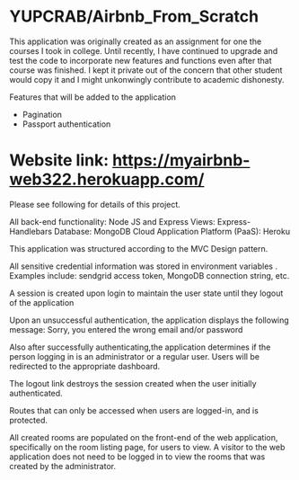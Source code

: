 # YUPCRAB/Airbnb_From_Scratch

This application was originally created as an assignment for one the courses I took in college. 
Until recently, I have continued to upgrade and test the code to incorporate new features 
and functions even after that course was finished. 
I kept it private out of the concern that other student would copy it and I might unkonwingly 
contribute to academic dishonesty. 

Features that will be added to the application
- Pagination
- Passport authentication



# Website link: https://myairbnb-web322.herokuapp.com/



Please see following for details of this project.

All back-end functionality: Node JS and Express
Views: Express-Handlebars
Database: MongoDB
Cloud Application Platform (PaaS): Heroku


This application was structured according to the MVC Design pattern.

All sensitive credential information was stored in environment variables .
Examples include: sendgrid access token, MongoDB connection string, etc.

A session is created upon login to maintain the user state until they
logout of the application

Upon an unsuccessful authentication, the application displays the following
message: Sorry, you entered the wrong email and/or password

Also after successfully authenticating,the application determines if the person
logging in is an administrator or a regular user. Users will be redirected to the
appropriate dashboard.

The logout link destroys the session created when the user initially
authenticated.

Routes that can only be accessed when users are logged-in, and is protected.

All created rooms are populated on the front-end of the web application,
specifically on the room listing page, for users to view. A visitor to the web application does not need to be logged in
to view the rooms that was created by the administrator.
